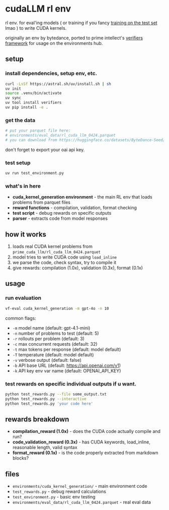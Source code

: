 # cudaLLM rl env

rl env. for eval'ing models ( or training if you fancy [training on the test set](https://arxiv.org/pdf/2309.08632) lmao ) to write CUDA kernels.

originally an env by bytedance, ported to prime intellect's [verifiers framework](https://github.com/willccbb/verifiers) for usage on the environments hub.

## setup

### install dependencies, setup env, etc.
```bash
curl -LsSf https://astral.sh/uv/install.sh | sh
uv init
source .venv/bin/activate
uv sync
uv tool install verifiers
uv pip install -e .
```

### get the data
```bash
# put your parquet file here:
# environments/eval_data/rl_cuda_llm_0424.parquet
# you can download from https://huggingface.co/datasets/ByteDance-Seed/cudaLLM-data/tree/main
```

don't forget to export your oai api key.

### test setup
```bash
uv run test_environment.py
```

### what's in here

- **cuda_kernel_generation environment** - the main RL env that loads problems from parquet files
- **reward functions** - compilation, validation, format checking 
- **test script** - debug rewards on specific outputs
- **parser** - extracts code from model responses

## how it works

1. loads real CUDA kernel problems from `prime_cuda_llm/rl_cuda_llm_0424.parquet`
2. model tries to write CUDA code using `load_inline` 
3. we parse the code, check syntax, try to compile it
4. give rewards: compilation (1.0x), validation (0.3x), format (0.1x)

## usage

### run evaluation
```bash
vf-eval cuda_kernel_generation -m gpt-4o -n 10
```

common flags:
- `-m` model name (default: gpt-4.1-mini)
- `-n` number of problems to test (default: 5)
- `-r` rollouts per problem (default: 3)
- `-c` max concurrent requests (default: 32)
- `-t` max tokens per response (default: model default)
- `-T` temperature (default: model default)
- `-v` verbose output (default: false)
- `-b` API base URL (default: https://api.openai.com/v1)
- `-k` API key env var name (default: OPENAI_API_KEY)

### test rewards on specific individual outputs if u want.
```bash
python test_rewards.py --file some_output.txt
python test_rewards.py --interactive
python test_rewards.py 'your code here'
```

## rewards breakdown

- **compilation_reward (1.0x)** - does the CUDA code actually compile and run?
- **code_validation_reward (0.3x)** - has CUDA keywords, load_inline, reasonable length, valid syntax
- **format_reward (0.1x)** - is the code properly extracted from markdown blocks?

## files

- `environments/cuda_kernel_generation/` - main environment code
- `test_rewards.py` - debug reward calculations  
- `test_environment.py` - basic env testing
- `environments/eval_data/rl_cuda_llm_0424.parquet` - real eval data